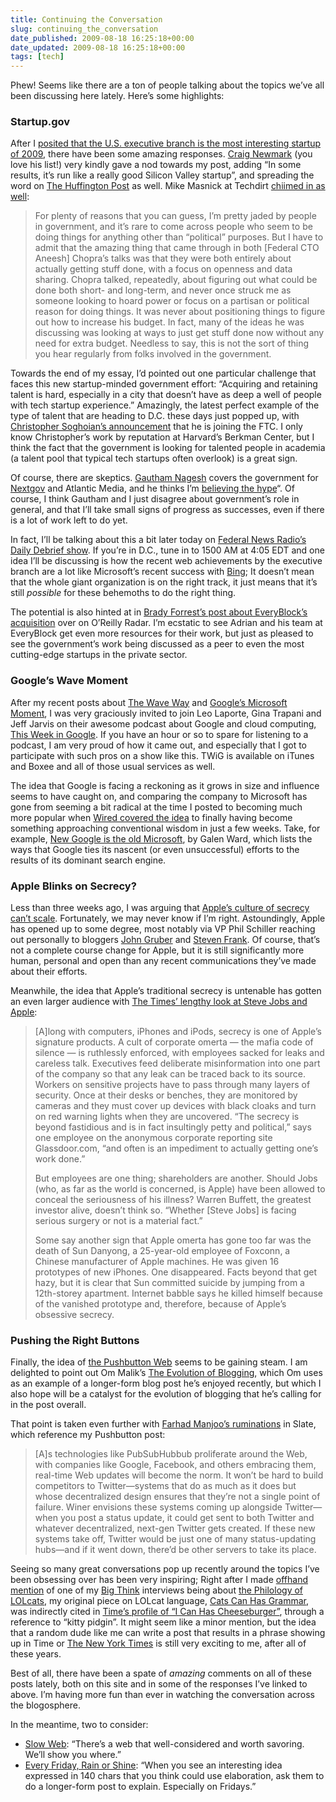 ```yaml
---
title: Continuing the Conversation
slug: continuing_the_conversation
date_published: 2009-08-18 16:25:18+00:00
date_updated: 2009-08-18 16:25:18+00:00
tags: [tech]
---
```

Phew! Seems like there are a ton of people talking about the topics we’ve all been discussing here lately. Here’s some highlights:

### Startup.gov

After I [posited that the U.S. executive branch is the most interesting startup of 2009](/2009/08/the-most-interesting-new-tech-startup-of-2009.html), there have been some amazing responses. [Craig Newmark](http://www.cnewmark.com/2009/08/anil-dash-online-govt-the-best-startup-of-2009.html) (you love his list!) very kindly gave a nod towards my post, adding “In some results, it’s run like a really good Silicon Valley startup”, and spreading the word on [The Huffington Post](http://www.huffingtonpost.com/craig-newmark/anil-dash-online-govt-the_b_260384.html) as well. Mike Masnick at Techdirt [chiimed in as well](http://www.techdirt.com/articles/20090817/0133175896.shtml):

> For plenty of reasons that you can guess, I’m pretty jaded by people in government, and it’s rare to come across people who seem to be doing things for anything other than “political” purposes. But I have to admit that the amazing thing that came through in both [Federal CTO Aneesh] Chopra’s talks was that they were both entirely about actually getting stuff done, with a focus on openness and data sharing. Chopra talked, repeatedly, about figuring out what could be done both short- and long-term, and never once struck me as someone looking to hoard power or focus on a partisan or political reason for doing things. It was never about positioning things to figure out how to increase his budget. In fact, many of the ideas he was discussing was looking at ways to just get stuff done now without any need for extra budget. Needless to say, this is not the sort of thing you hear regularly from folks involved in the government.

Towards the end of my essay, I’d pointed out one particular challenge that faces this new startup-minded government effort: “Acquiring and retaining talent is hard, especially in a city that doesn’t have as deep a well of people with tech startup experience.” Amazingly, the latest perfect example of the type of talent that are heading to D.C. these days just popped up, with [Christopher Soghoian’s announcement](http://paranoia.dubfire.net/2009/08/going-fed.html) that he is joining the FTC. I only know Christopher’s work by reputation at Harvard’s Berkman Center, but I think the fact that the government is looking for talented people in academia (a talent pool that typical tech startups often overlook) is a great sign.

Of course, there are skeptics. [Gautham Nagesh](http://www.gnagesh.com/) covers the government for [Nextgov](http://nextgov.com/) and Atlantic Media, and he thinks I’m [believing the hype](http://twitter.com/gnagesh/status/3362984105)“. Of course, I think Gautham and I just disagree about government’s role in general, and that I’ll take small signs of progress as successes, even if there is a lot of work left to do yet.

In fact, I’ll be talking about this a bit later today on [Federal News Radio’s Daily Debrief show](http://www.federalnewsradio.com/index.php?nid=18&amp;sid=1553778). If you’re in D.C., tune in to 1500 AM at 4:05 EDT and one idea I’ll be discussing is how the recent web achievements by the executive branch are a lot like Microsoft’s recent success with [Bing](http://bing.com/); It doesn’t mean that the whole giant organization is on the right track, it just means that it’s still *possible* for these behemoths to do the right thing.

The potential is also hinted at in [Brady Forrest’s post about EveryBlock’s acquisition](http://radar.oreilly.com/2009/08/data-is-journalism-msnbc-acqui.html) over on O’Reilly Radar. I’m ecstatic to see Adrian and his team at EveryBlock get even more resources for their work, but just as pleased to see the government’s work being discussed as a peer to even the most cutting-edge startups in the private sector.

### Google’s Wave Moment

After my recent posts about [The Wave Way](/2009/08/what-works-the-web-way-vs-the-wave-way.html) and [Google’s Microsoft Moment](/2009/07/googles-microsoft-moment.html), I was very graciously invited to join Leo Laporte, Gina Trapani and Jeff Jarvis on their awesome podcast about Google and cloud computing, [This Week in Google](http://twit.tv/twig3). If you have an hour or so to spare for listening to a podcast, I am very proud of how it came out, and especially that I got to participate with such pros on a show like this. TWiG is available on iTunes and Boxee and all of those usual services as well.

The idea that Google is facing a reckoning as it grows in size and influence seems to have caught on, and comparing the company to Microsoft has gone from seeming a bit radical at the time I posted to becoming much more popular when [Wired covered the idea](/2009/07/more-on-googles-microsoft-moment.html) to finally having become something approaching conventional wisdom in just a few weeks. Take, for example, [New Google is the old Microsoft](http://www.techflash.com/microsoft/The_new_Google_is_the_old_Microsoft_52839567.html), by Galen Ward, which lists the ways that Google ties its nascent (or even unsuccessful) efforts to the results of its dominant search engine.

### Apple Blinks on Secrecy?

Less than three weeks ago, I was arguing that [Apple’s culture of secrecy can’t scale](/2009/07/apple-secrecy-does-not-scale.html). Fortunately, we may never know if I’m right. Astoundingly, Apple has opened up to some degree, most notably via VP Phil Schiller reaching out personally to bloggers [John Gruber](http://daringfireball.net/2009/08/phil_schiller_app_store) and [Steven Frank](http://stevenf.tumblr.com/post/160726521/on-saturday-night-we-drove-up-to-seattle-to). Of course, that’s not a complete course change for Apple, but it is still significantly more human, personal and open than any recent communications they’ve made about their efforts.

Meanwhile, the idea that Apple’s traditional secrecy is untenable has gotten an even larger audience with [The Times’ lengthy look at Steve Jobs and Apple](http://technology.timesonline.co.uk/tol/news/tech_and_web/article6797859.ece?token=null&amp;print=yes&amp;randnum=1250612519467):

> [A]long with computers, iPhones and iPods, secrecy is one of Apple’s signature products. A cult of corporate omerta — the mafia code of silence — is ruthlessly enforced, with employees sacked for leaks and careless talk. Executives feed deliberate misinformation into one part of the company so that any leak can be traced back to its source. Workers on sensitive projects have to pass through many layers of security. Once at their desks or benches, they are monitored by cameras and they must cover up devices with black cloaks and turn on red warning lights when they are uncovered. “The secrecy is beyond fastidious and is in fact insultingly petty and political,” says one employee on the anonymous corporate reporting site Glassdoor.com, “and often is an impediment to actually getting one’s work done.”
> 
> But employees are one thing; shareholders are another. Should Jobs (who, as far as the world is concerned, is Apple) have been allowed to conceal the seriousness of his illness? Warren Buffett, the greatest investor alive, doesn’t think so. “Whether [Steve Jobs] is facing serious surgery or not is a material fact.”
> 
> Some say another sign that Apple omerta has gone too far was the death of Sun Danyong, a 25-year-old employee of Foxconn, a Chinese manufacturer of Apple machines. He was given 16 prototypes of new iPhones. One disappeared. Facts beyond that get hazy, but it is clear that Sun committed suicide by jumping from a 12th-storey apartment. Internet babble says he killed himself because of the vanished prototype and, therefore, because of Apple’s obsessive secrecy.

### Pushing the Right Buttons

Finally, the idea of [the Pushbutton Web](/2009/07/the-pushbutton-web-realtime-becomes-real.html) seems to be gaining steam. I am delighted to point out Om Malik’s [The Evolution of Blogging](http://gigaom.com/2009/08/13/the-evolution-of-blogging/), which Om uses as an example of a longer-form blog post he’s enjoyed recently, but which I also hope will be a catalyst for the evolution of blogging that he’s calling for in the post overall.

That point is taken even further with [Farhad Manjoo’s ruminations](http://www.slate.com/toolbar.aspx?action=print&amp;id=2225283) in Slate, which reference my Pushbutton post:

> [A]s technologies like PubSubHubbub proliferate around the Web, with companies like Google, Facebook, and others embracing them, real-time Web updates will become the norm. It won’t be hard to build competitors to Twitter—systems that do as much as it does but whose decentralized design ensures that they’re not a single point of failure. Winer envisions these systems coming up alongside Twitter—when you post a status update, it could get sent to both Twitter and whatever decentralized, next-gen Twitter gets created. If these new systems take off, Twitter would be just one of many status-updating hubs—and if it went down, there’d be other servers to take its place.

Seeing so many great conversations pop up recently around the topics I’ve been obsessing over has been very inspiring; Right after I made [offhand mention](/2009/08/but-wait-theres-more.html) of one of my [Big Think](http://bigthink.com/anildash) interviews being about [the Philology of LOLcats](http://bigthink.com/anildash/the-philology-of-lol-cats), my original piece on LOLcat language, [Cats Can Has Grammar](/2007/04/cats-can-has-gr.html), was indirectly cited in [Time’s profile of “I Can Has Cheeseburger”](http://www.time.com/time/printout/0,8816,1916286,00.html), through a reference to “kitty pidgin”. It might seem like a minor mention, but the idea that a random dude like me can write a post that results in a phrase showing up in Time or [The New York Times](/2009/08/on-fail.html) is still very exciting to me, after all of these years.

Best of all, there have been a spate of *amazing* comments on all of these posts lately, both on this site and in some of the responses I’ve linked to above. I’m having more fun than ever in watching the conversation across the blogosphere.

In the meantime, two to consider:

- [Slow Web](http://slowweb.tumblr.com/): “There’s a web that well-considered and worth savoring. We’ll show you where.”
- [Every Friday, Rain or Shine](http://www.scripting.com/stories/2009/08/13/everyFridayRainOrShine.html): “When you see an interesting idea expressed in 140 chars that you think could use elaboration, ask them to do a longer-form post to explain. Especially on Fridays.”
